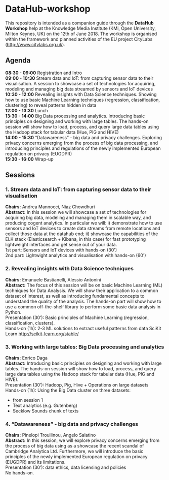 # DataHub-workshop
This repository is intended as a companion guide through the **DataHub Workshop** help at the Knowledge Media Institute (KMi, Open University, Milton Keynes, UK) on the 12th of June 2018.
The workshop is organised within the framework and planned activities of the EU project CityLabs (http://www.citylabs.org.uk).

## Agenda
**08:30 - 09:00** Registration and Intro       
**09:00 - 10:30** Stream data and IoT: from capturing sensor data to their visualisation. A session to showcase a set of technologies for acquiring, modeling and managing big data streamed by sensors and IoT devices  
**10:30 - 12:00** Revealing insights with Data Science techniques. Showing how to use basic Machine Learning techniques (regression, classification, clustering) to reveal patterns hidden in data  
**12:00 - 13:30** Lunch  
**13:30 - 14:00** Big Data processing and analytics. Introducing basic principles on designing and working with large tables. The hands-on session will show how to load, process, and query large data tables using the Hadoop stack for tabular data (Hue, PIG and HIVE)  
**14:00 - 15:30** “Datawareness” - big data and privacy challenges. Exploring privacy concerns emerging from the process of big data processing, and introducing principles and regulations of the newly implemented European regulation on privacy (EUGDPR)  
**15:30 - 16:00** Wrap-up  


## Sessions
### 1. Stream data and IoT: from capturing sensor data to their visualisation
**Chairs:** Andrea Mannocci, Niaz Chowdhuri  
**Abstract:** In this session we will showcase a set of technologies for acquiring big data, modeling and managing them in scalable way, and producing cogent analytics. In particular we will: i) demonstrate how to use sensors and IoT devices to create data streams from remote locations and collect those data at the datahub end; ii) showcase the capabilities of the ELK stack (Elasticsearch + Kibana, in this case) for fast prototyping lightweight interfaces and get sense out of your data.   
1st part: Sensors and IoT devices with hands-on (30')    
2nd part: Lightwight analytics and visualisation with hands-on (60')


### 2. Revealing insights with Data Science techniques
**Chairs:** Emanuele Bastianelli, Alessio Antonini  
**Abstract:** The focus of this session will be on basic Machine Learning (ML) techniques for Data Analysis. We will show their application to a common dataset of interest, as well as introducing fundamental concepts to understand the quality of the analysis. The hands-on part will show how to use a common off-the-shelf library to perform some basic data analysis in Python.  
Presentation (30’): Basic principles of Machine Learning  (regression, classification, clusters).   
Hands-on (1h):
2-3 ML solutions to extract useful patterns from data
	SciKit Learn http://scikit-learn.org/stable/


### 3. Working with large tables: Big Data processing and analytics
**Chairs:** Enrico Daga  
**Abstract:** Introducing basic principles on designing and working with large tables. The hands-on session will show how to load, process, and query large data tables using the Hadoop stack for tabular data (Hue, PIG and HIVE).  
Presentation (30’): Hadoop, Pig, Hive + Operations on large datasets  
Hands-on (1h): Using the Big Data cluster on three datasets:
- from session 1
- Text analytics (e.g. Gutenberg)
- Secklow Sounds chunk of texts 


### 4. “Datawareness” - big data and privacy challenges
**Chairs:** Pinelopi Troullinou, Angelo Salatino  
**Abstract:** In this session, we will explore privacy concerns emerging from the process of big data using as a showcase the recent scandal of Cambridge Analytica Ltd. Furthermore, we will introduce the basic principles of the newly implemented European regulation on privacy (EUGDPR) and its limitations.  
Presentation (30’): data ethics, data licensing and policies  
No hands-on.



